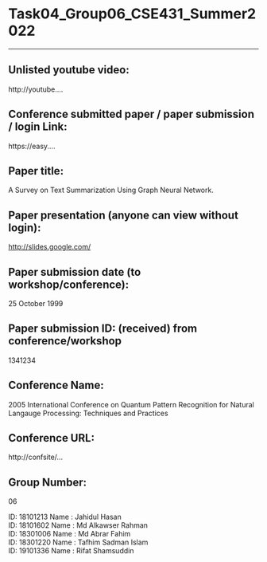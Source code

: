 # Task04_Group06_CSE431_Summer2022
---------------------------------------------------------------------------

Unlisted youtube video:
---------------------------------------------------------------------------
http://youtube....


Conference submitted paper / paper submission / login Link:
---------------------------------------------------------------------------
https://easy....


Paper title:
---------------------------------------------------------------------------
A Survey on Text Summarization Using Graph Neural Network.


Paper presentation (anyone can view without login):
---------------------------------------------------------------------------
http://slides.google.com/


Paper submission date (to workshop/conference):
---------------------------------------------------------------------------
25 October 1999


Paper submission ID: (received) from conference/workshop
---------------------------------------------------------------------------
1341234


Conference Name:
---------------------------------------------------------------------------
2005 International Conference on Quantum Pattern Recognition for Natural Langauge Processing: Techniques and Practices


Conference URL:
---------------------------------------------------------------------------
http://confsite/...


Group Number:
---------------------------------------------------------------------------
06


ID: 18101213 Name : Jahidul Hasan \
ID: 18101602 Name : Md Alkawser Rahman \
ID: 18301006 Name : Md Abrar Fahim \
ID: 18301220 Name : Tafhim Sadman Islam \
ID: 19101336 Name : Rifat Shamsuddin 

